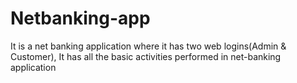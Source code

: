 # Netbanking-app
It is a net banking application where it has two web logins(Admin & Customer), It has all the basic activities performed in net-banking application

